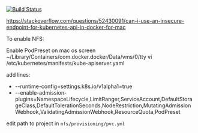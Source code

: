 [![Build Status](https://travis-ci.com/DmytryS/u-hub.svg?branch=development)](https://travis-ci.com/DmytryS/u-hub)

https://stackoverflow.com/questions/52430091/can-i-use-an-insecure-endpoint-for-kubernetes-api-in-docker-for-mac

To enable NFS:

Enable PodPreset on mac os
screen ~/Library/Containers/com.docker.docker/Data/vms/0/tty
vi /etc/kubernetes/manifests/kube-apiserver.yaml

add lines:

- --runtime-config=settings.k8s.io/v1alpha1=true
- --enable-admission-plugins=NamespaceLifecycle,LimitRanger,ServiceAccount,DefaultStorageClass,DefaultTolerationSeconds,NodeRestriction,MutatingAdmissionWebhook,ValidatingAdmissionWebhook,ResourceQuota,PodPreset


edit path to project in `nfs/provisioning/pvc.yml`
